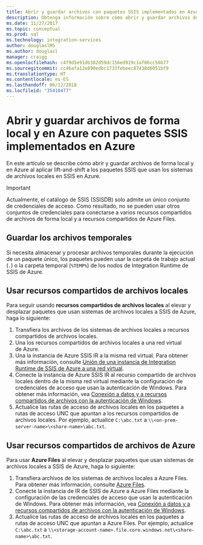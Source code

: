 ```yaml
---
title: Abrir y guardar archivos con paquetes SSIS implementados en Azure | Microsoft Docs
description: Obtenga información sobre cómo abrir y guardar archivos de forma local y en Azure al aplicar lift-and-shift a los paquetes SSIS que usan los sistemas de archivos locales en SSIS en Azure.
ms.date: 11/27/2017
ms.topic: conceptual
ms.prod: sql
ms.technology: integration-services
author: douglaslMS
ms.author: douglasl
manager: craigg
ms.openlocfilehash: c4f9d5e91db382d59dc156ed919c1af06cc56b77
ms.sourcegitcommit: cc46afa12e890edbc1733febeec87438d6051bf9
ms.translationtype: HT
ms.contentlocale: es-ES
ms.lasthandoff: 06/12/2018
ms.locfileid: "35410477"
---
```

# <a name="open-and-save-files-on-premises-and-in-azure-with-ssis-packages-deployed-in-azure"></a>Abrir y guardar archivos de forma local y en Azure con paquetes SSIS implementados en Azure

En este artículo se describe cómo abrir y guardar archivos de forma local y en Azure al aplicar lift-and-shift a los paquetes SSIS que usan los sistemas de archivos locales en SSIS en Azure.

> [!IMPORTANT]
> Actualmente, el catálogo de SSIS (SSISDB) solo admite un único conjunto de credenciales de acceso. Como resultado, no se pueden usar otros conjuntos de credenciales para conectarse a varios recursos compartidos de archivos de forma local y a recursos compartidos de Azure Files.

## <a name="save-temporary-files"></a>Guardar los archivos temporales
Si necesita almacenar y procesar archivos temporales durante la ejecución de un paquete único, los paquetes pueden usar la carpeta de trabajo actual (`.`) o la carpeta temporal (`%TEMP%`) de los nodos de Integration Runtime de SSIS de Azure.

## <a name="use-on-premises-file-shares"></a>Usar recursos compartidos de archivos locales
Para seguir usando **recursos compartidos de archivos locales** al elevar y desplazar paquetes que usan sistemas de archivos locales a SSIS de Azure, haga lo siguiente:
1.  Transfiera los archivos de los sistemas de archivos locales a recursos compartidos de archivos locales.
2.  Una los recursos compartidos de archivos locales a una red virtual de Azure.
3.  Una la instancia de Azure SSIS IR a la misma red virtual. Para obtener más información, consulte [Unión de una instancia de Integration Runtime de SSIS de Azure a una red virtual](https://docs.microsoft.com/azure/data-factory/join-azure-ssis-integration-runtime-virtual-network).
4.  Conecte la instancia de Azure SSIS IR al recurso compartido de archivos locales dentro de la misma red virtual mediante la configuración de credenciales de acceso que usan la autenticación de Windows. Para obtener más información, vea [Conexión a datos y a recursos compartidos de archivos con la autenticación de Windows](ssis-azure-connect-with-windows-auth.md).
5.  Actualice las rutas de acceso de archivos locales en los paquetes a rutas de acceso UNC que apuntan a los recursos compartidos de archivos locales. Por ejemplo, actualice `C:\abc.txt` a `\\<on-prem-server-name>\<share-name>\abc.txt`.

## <a name="use-azure-file-shares"></a>Usar recursos compartidos de archivos de Azure
Para usar **Azure Files** al elevar y desplazar paquetes que usan sistemas de archivos locales a SSIS de Azure, haga lo siguiente:
1.  Transfiera archivos de los sistemas de archivos locales a Azure Files. Para obtener más información, consulte [Azure Files](https://azure.microsoft.com/services/storage/files/).
2.  Conecte la instancia de IR de SSIS de Azure a Azure Files mediante la configuración de las credenciales de acceso que usan la autenticación de Windows. Para obtener más información, vea [Conexión a datos y a recursos compartidos de archivos con la autenticación de Windows](ssis-azure-connect-with-windows-auth.md).
3.  Actualice las rutas de acceso de archivos locales en los paquetes a rutas de acceso UNC que apuntan a Azure Files. Por ejemplo, actualice `C:\abc.txt` a `\\<storage-account-name>.file.core.windows.net\<share-name>\abc.txt`.
